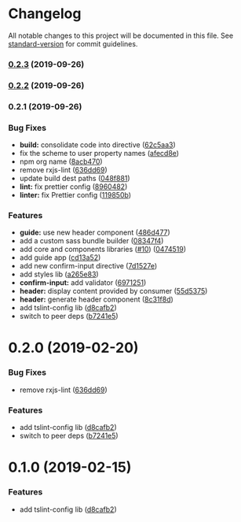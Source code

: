 # Changelog

All notable changes to this project will be documented in this file. See [standard-version](https://github.com/conventional-changelog/standard-version) for commit guidelines.

### [0.2.3](https://github.com/RepublicServicesRepository/tslint-config/compare/v0.2.2...v0.2.3) (2019-09-26)

### [0.2.2](https://github.com/RepublicServicesRepository/tslint-config/compare/v0.2.1...v0.2.2) (2019-09-26)

### 0.2.1 (2019-09-26)


### Bug Fixes

* **build:** consolidate code into directive ([62c5aa3](https://github.com/RepublicServicesRepository/tslint-config/commit/62c5aa3))
* fix the scheme to user property names ([afecd8e](https://github.com/RepublicServicesRepository/tslint-config/commit/afecd8e))
* npm org name ([8acb470](https://github.com/RepublicServicesRepository/tslint-config/commit/8acb470))
* remove rxjs-lint ([636dd69](https://github.com/RepublicServicesRepository/tslint-config/commit/636dd69))
* update build dest paths ([048f881](https://github.com/RepublicServicesRepository/tslint-config/commit/048f881))
* **lint:** fix prettier config ([8960482](https://github.com/RepublicServicesRepository/tslint-config/commit/8960482))
* **linter:** fix Prettier config ([119850b](https://github.com/RepublicServicesRepository/tslint-config/commit/119850b))


### Features

* **guide:** use new header component ([486d477](https://github.com/RepublicServicesRepository/tslint-config/commit/486d477))
* add a custom sass bundle builder ([08347f4](https://github.com/RepublicServicesRepository/tslint-config/commit/08347f4))
* add core and components libraries ([#10](https://github.com/RepublicServicesRepository/tslint-config/issues/10)) ([0474519](https://github.com/RepublicServicesRepository/tslint-config/commit/0474519))
* add guide app ([cd13a52](https://github.com/RepublicServicesRepository/tslint-config/commit/cd13a52))
* add new confirm-input directive ([7d1527e](https://github.com/RepublicServicesRepository/tslint-config/commit/7d1527e))
* add styles lib ([a265e83](https://github.com/RepublicServicesRepository/tslint-config/commit/a265e83))
* **confirm-input:** add validator ([6971251](https://github.com/RepublicServicesRepository/tslint-config/commit/6971251))
* **header:** display content provided by consumer ([55d5375](https://github.com/RepublicServicesRepository/tslint-config/commit/55d5375))
* **header:** generate header component ([8c31f8d](https://github.com/RepublicServicesRepository/tslint-config/commit/8c31f8d))
* add tslint-config lib ([d8cafb2](https://github.com/RepublicServicesRepository/tslint-config/commit/d8cafb2))
* switch to peer deps ([b7241e5](https://github.com/RepublicServicesRepository/tslint-config/commit/b7241e5))

# 0.2.0 (2019-02-20)

### Bug Fixes

- remove rxjs-lint ([636dd69](http://republicservicesrepository/tslint-config/commits/636dd69))

### Features

- add tslint-config lib ([d8cafb2](http://republicservicesrepository/tslint-config/commits/d8cafb2))
- switch to peer deps ([b7241e5](http://republicservicesrepository/tslint-config/commits/b7241e5))

# 0.1.0 (2019-02-15)

### Features

- add tslint-config lib ([d8cafb2](http://republicservicesrepository/tslint-config/commits/d8cafb2))
